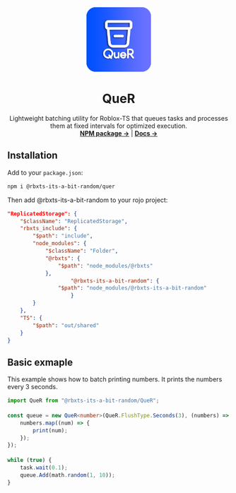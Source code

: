 <p align="center">
	<img width="150" height="150" src="https://raw.githubusercontent.com/Its-a-bit-random/Quer/main/Images/Icon.png" alt="Logo">
</p>

<h1 align="center"><b>QueR</b></h1>

<p align="center">
  Lightweight batching utility for Roblox-TS that queues tasks and processes them at fixed intervals for optimized execution.
  <br />
  <a href="https://www.npmjs.com/package/@rbxts-its-a-bit-random/quer"><strong>NPM package →</strong></a>
  |
  <a href="https://its-a-bit-random.github.io/QueR"><strong>Docs →</strong></a>
</p>



## Installation

Add to your `package.json`:
```bash
npm i @rbxts-its-a-bit-random/quer
```

Then add @rbxts-its-a-bit-random to your rojo project:
```json
"ReplicatedStorage": {
	"$className": "ReplicatedStorage",
	"rbxts_include": {
		"$path": "include",
		"node_modules": {
			"$className": "Folder",
			"@rbxts": {
				"$path": "node_modules/@rbxts"
			},
            		"@rbxts-its-a-bit-random": {
				"$path": "node_modules/@rbxts-its-a-bit-random"
            		}
		}
	},
	"TS": {
		"$path": "out/shared"
	}
}
```

## Basic exmaple

This example shows how to batch printing numbers. It prints the numbers every 3 seconds.
```ts
import QueR from "@rbxts-its-a-bit-random/QueR";

const queue = new QueR<number>(QueR.FlushType.Seconds(3), (numbers) => {
	numbers.map((num) => {
		print(num);
	});
});

while (true) {
	task.wait(0.1);
	queue.Add(math.random(1, 10));
}
```
